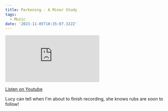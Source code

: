 ```yaml
---
title: Parkening - A Minor Study
tags:
  - Music
date: '2023-11-05T10:35:07.322Z'
---
```


<iframe src="https://www.youtube-nocookie.com/embed/cJ_nrBCF6VA?modestbranding=1&showinfo=0&rel=0" title="YouTube video player" frameborder="0" allow="accelerometer; autoplay; encrypted-media; gyroscope; picture-in-picture;" allowfullscreen className="youtube_video"></iframe>

[Listen on Youtube](https://youtu.be/cJ_nrBCF6VA)

Lucy can tell when I'm about to finish recording, she knows rubs are soon to follow!
